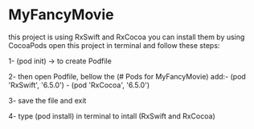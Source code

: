 # MyFancyMovie

this project is using RxSwift and RxCocoa you can install them by using CocoaPods open this project in terminal and follow these steps:

1- (pod init) -> to create Podfile 

2- then open Podfile, bellow the (# Pods for MyFancyMovie) add:- 
   (pod 'RxSwift', '6.5.0') - (pod 'RxCocoa', '6.5.0')

3- save the file and exit

4- type (pod install) in terminal to intall (RxSwift and RxCocoa)

